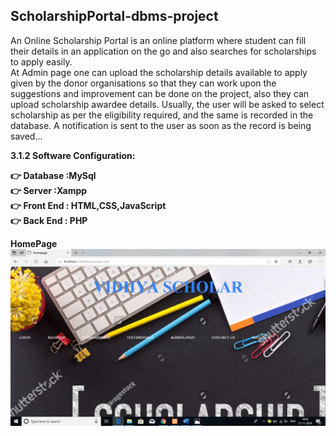 ## ScholarshipPortal-dbms-project

An Online Scholarship Portal is an online platform where student can fill their
details in an application on the go and also searches for scholarships to apply easily.
<br>
At Admin page one can upload the scholarship details available to apply given by the
donor organisations so that they can work upon the suggestions and improvement can
be done on the project, also they can upload scholarship awardee details. Usually, the
user will be asked to select scholarship as per the eligibility required, and the same is
recorded in the database. A notification is sent to the user as soon as the record is
being saved...

<b>3.1.2 Software Configuration:<b><br>

 👉  <b>Database :MySql<br>
 👉 <b>Server :Xampp<br>
 👉 <b>Front End : HTML,CSS,JavaScript<br>
 👉 <b>Back End : PHP

HomePage<br>
![HomePage](https://github.com/deepakkapse/ScholarshipPortal-dbms-project/blob/master/Screenshots/Screenshot%20(10).png)
